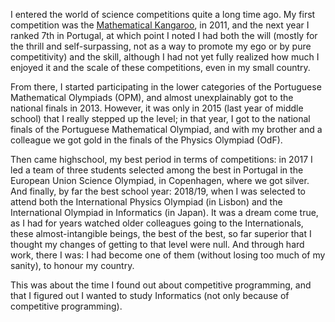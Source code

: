 I entered the world of science competitions quite a long time ago. My first competition was the [Mathematical Kangaroo](https://en.wikipedia.org/wiki/Mathematical_Kangaroo), in 2011, and the next year I ranked 7th in Portugal, at which point I noted I had both the will (mostly for the thrill and self-surpassing, not as a way to promote my ego or by pure competitivity) and the skill, although I had not yet fully realized how much I enjoyed it and the scale of these competitions, even in my small country.

From there, I started participating in the lower categories of the Portuguese Mathematical Olympiads (OPM), and almost unexplainably got to the national finals in 2013. However, it was only in 2015 (last year of middle school) that I really stepped up the level; in that year, I got to the national finals of the Portuguese Mathematical Olympiad, and with my brother and a colleague we got gold in the finals of the Physics Olympiad (OdF).

Then came highschool, my best period in terms of competitions: in 2017 I led a team of three students selected among the best in Portugal in the European Union Science Olympiad, in Copenhagen, where we got silver. And finally, by far the best school year: 2018/19, when I was selected to attend both the International Physics Olympiad (in Lisbon) and the International Olympiad in Informatics (in Japan). It was a dream come true, as I had for years watched older colleagues going to the Internationals, these almost-intangible beings, the best of the best, so far superior that I thought my changes of getting to that level were null. And through hard work, there I was: I had become one of them (without losing too much of my sanity), to honour my country.

This was about the time I found out about competitive programming, and that I figured out I wanted to study Informatics (not only because of competitive programming).
